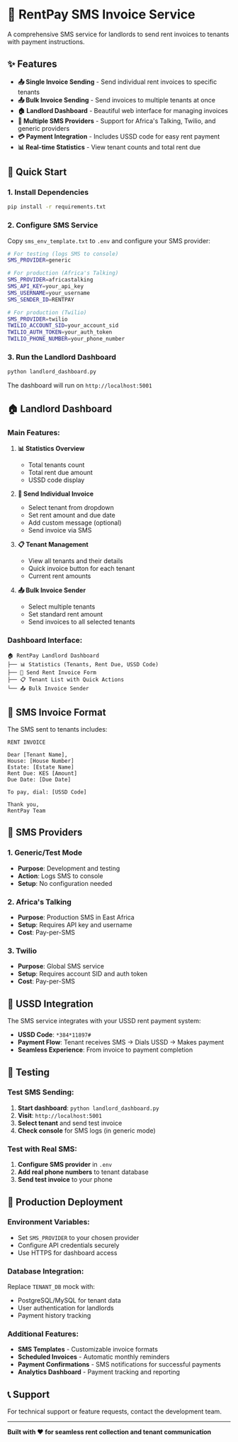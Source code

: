 # 📱 RentPay SMS Invoice Service

A comprehensive SMS service for landlords to send rent invoices to tenants with payment instructions.

## ✨ Features

- **📤 Single Invoice Sending** - Send individual rent invoices to specific tenants
- **📤 Bulk Invoice Sending** - Send invoices to multiple tenants at once
- **🏠 Landlord Dashboard** - Beautiful web interface for managing invoices
- **📱 Multiple SMS Providers** - Support for Africa's Talking, Twilio, and generic providers
- **💳 Payment Integration** - Includes USSD code for easy rent payment
- **📊 Real-time Statistics** - View tenant counts and total rent due

## 🚀 Quick Start

### 1. Install Dependencies
```bash
pip install -r requirements.txt
```

### 2. Configure SMS Service
Copy `sms_env_template.txt` to `.env` and configure your SMS provider:

```bash
# For testing (logs SMS to console)
SMS_PROVIDER=generic

# For production (Africa's Talking)
SMS_PROVIDER=africastalking
SMS_API_KEY=your_api_key
SMS_USERNAME=your_username
SMS_SENDER_ID=RENTPAY

# For production (Twilio)
SMS_PROVIDER=twilio
TWILIO_ACCOUNT_SID=your_account_sid
TWILIO_AUTH_TOKEN=your_auth_token
TWILIO_PHONE_NUMBER=your_phone_number
```

### 3. Run the Landlord Dashboard
```bash
python landlord_dashboard.py
```

The dashboard will run on `http://localhost:5001`

## 🏠 Landlord Dashboard

### **Main Features:**

1. **📊 Statistics Overview**
   - Total tenants count
   - Total rent due amount
   - USSD code display

2. **📱 Send Individual Invoice**
   - Select tenant from dropdown
   - Set rent amount and due date
   - Add custom message (optional)
   - Send invoice via SMS

3. **📋 Tenant Management**
   - View all tenants and their details
   - Quick invoice button for each tenant
   - Current rent amounts

4. **📤 Bulk Invoice Sender**
   - Select multiple tenants
   - Set standard rent amount
   - Send invoices to all selected tenants

### **Dashboard Interface:**

```
🏠 RentPay Landlord Dashboard
├── 📊 Statistics (Tenants, Rent Due, USSD Code)
├── 📱 Send Rent Invoice Form
├── 📋 Tenant List with Quick Actions
└── 📤 Bulk Invoice Sender
```

## 📱 SMS Invoice Format

The SMS sent to tenants includes:

```
RENT INVOICE

Dear [Tenant Name],
House: [House Number]
Estate: [Estate Name]
Rent Due: KES [Amount]
Due Date: [Due Date]

To pay, dial: [USSD Code]

Thank you,
RentPay Team
```

## 🔧 SMS Providers

### **1. Generic/Test Mode**
- **Purpose**: Development and testing
- **Action**: Logs SMS to console
- **Setup**: No configuration needed

### **2. Africa's Talking**
- **Purpose**: Production SMS in East Africa
- **Setup**: Requires API key and username
- **Cost**: Pay-per-SMS

### **3. Twilio**
- **Purpose**: Global SMS service
- **Setup**: Requires account SID and auth token
- **Cost**: Pay-per-SMS

## 📱 USSD Integration

The SMS service integrates with your USSD rent payment system:

- **USSD Code**: `*384*11897#`
- **Payment Flow**: Tenant receives SMS → Dials USSD → Makes payment
- **Seamless Experience**: From invoice to payment completion

## 🧪 Testing

### **Test SMS Sending:**
1. **Start dashboard**: `python landlord_dashboard.py`
2. **Visit**: `http://localhost:5001`
3. **Select tenant** and send test invoice
4. **Check console** for SMS logs (in generic mode)

### **Test with Real SMS:**
1. **Configure SMS provider** in `.env`
2. **Add real phone numbers** to tenant database
3. **Send test invoice** to your phone

## 🚀 Production Deployment

### **Environment Variables:**
- Set `SMS_PROVIDER` to your chosen provider
- Configure API credentials securely
- Use HTTPS for dashboard access

### **Database Integration:**
Replace `TENANT_DB` mock with:
- PostgreSQL/MySQL for tenant data
- User authentication for landlords
- Payment history tracking

### **Additional Features:**
- **SMS Templates** - Customizable invoice formats
- **Scheduled Invoices** - Automatic monthly reminders
- **Payment Confirmations** - SMS notifications for successful payments
- **Analytics Dashboard** - Payment tracking and reporting

## 📞 Support

For technical support or feature requests, contact the development team.

---

**Built with ❤️ for seamless rent collection and tenant communication**
